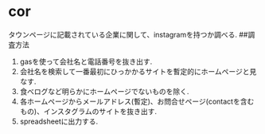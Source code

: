 # cor
タウンページに記載されている企業に関して、instagramを持つか調べる.
##調査方法
1. gasを使って会社名と電話番号を抜き出す.
2. 会社名を検索して一番最初にひっかかるサイトを暫定的にホームページと見なす.
3. 食べログなど明らかにホームページでないものを除く.
4. 各ホームページからメールアドレス(暫定)、お問合せページ(contactを含むもの)、インスタグラムのサイトを抜き出す.
5. spreadsheetに出力する. 
